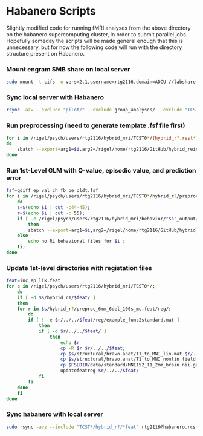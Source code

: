 # Habanero Scripts
Slightly modified code for running fMRI analyses from the above directory on the habanero supercomputing cluster, in order to submit parallel jobs. Hopefully someday the scripts will be made general enough that this is unnecessary, but for now the following code will run with the directory structure present on Habanero. 

### Mount engram SMB share on local server
```.bash
sudo mount -t cifs -o vers=2.1,username=rtg2116,domain=ADCU //labshare-smb.engram.rc.zi.columbia.edu/shohamy-labshare /data/engine/engram/
```

### Sync local server with Habanero
```.bash
rsync -azv --exclude "pilot/" --exclude group_analyses/ --exclude "TCST0*/*/dicoms*" --exclude "raw_comp.nii.gz" --include "TCST*/hybrid_r?/preproc*feat/" --exclude "TCST*/hybrid_r?/*feat" --include "*/" /data/engine/engram/rgerraty/hybrid_mri/ rtg2116@habanero.rcs.columbia.edu:/rigel/psych/users/rtg2116/hybrid_mri/
```

### Run preprocessing (need to generate template .fsf file first)
```.bash
for i in /rigel/psych/users/rtg2116/hybrid_mri/TCST0*/{hybrid_r?,rest*}/*unwarp.nii.gz
do
	sbatch --export=arg1=$i,arg2=/rigel/home/rtg2116/GitHub/hybrid_reinforcement_learning/habanero/preproc_6mm_6del_100s_mc.fsf,arg3=$(dirname $i)/../structural/bravo.anat/T1_biascorr_brain.nii.gz /rigel/home/rtg2116/GitHub/hybrid_reinforcement_learning/habanero/run_preproc_sub.sh 
done
```

### Run 1st-Level GLM with Q-value, episodic value, and prediction error
```.bash
fsf=qdiff_ep_val_ch_fb_pe_oldt.fsf
for i in /rigel/psych/users/rtg2116/hybrid_mri/TCST0*/hybrid_r?/preproc_6mm_6del_100s_mc.feat/filtered_func_data.nii.gz; 
	do 
	s=$(echo $i | cut -c44-45); 
	r=$(echo $i | cut -c 55);
	if [ -e /rigel/psych/users/rtg2116/hybrid_mri/behavior/"$s"_output/EV_files/FB_pe_run"$r".txt ];
		then 
		sbatch --export=arg1=$i,arg2=/rigel/home/rtg2116/GitHub/hybrid_reinforcement_learning/habanero/$fsf,arg3=$s,arg4=$r /rigel/home/rtg2116/GitHub/hybrid_reinforcement_learning/habanero/run_1st_level_sub.sh
	else 
		echo no RL behavioral files for $i ;
	fi;
done
```
### Update 1st-level directories with registation files
```.bash
feat=inc_ep_lik.feat
for s in /rigel/psych/users/rtg2116/hybrid_mri/TCST0*/;
	do
	if [ -d $s/hybrid_r1/$feat/ ]
	then
	for r in $s/hybrid_r?/preproc_6mm_6del_100s_mc.feat/reg/; 
		do 
		if [ ! -e $r/../../$feat/reg/example_func2standard.mat ]
			then
			if [ -d $r/../../$feat/ ]
				then
					echo $r
					cp -R $r $r/../../$feat;
					cp $s/structural/bravo.anat/T1_to_MNI_lin.mat $r/../../$feat/reg/highres2standard.mat
					cp $s/structural/bravo.anat/T1_to_MNI_nonlin_field.nii.gz $r/../../$feat/reg/highres2standard_warp.nii.gz
					cp $FSLDIR/data/standard/MNI152_T1_2mm_brain.nii.gz $r/../../$feat/reg/standard.nii.gz
					updatefeatreg $r/../../$feat/
			fi
		fi
	done
	fi
done
```

### Sync habanero with local server
```.bash
sudo rsync -avz --include "TCST*/hybrid_r?/*feat" rtg2116@habanero.rcs.columbia.edu:/rigel/psych/users/rtg2116/hybrid_mri/ /data/engine/engram/rgerraty/hybrid_mri/

```


